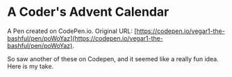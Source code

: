 # A Coder's Advent Calendar

A Pen created on CodePen.io. Original URL: [https://codepen.io/vegar1-the-bashful/pen/poWoYaz](https://codepen.io/vegar1-the-bashful/pen/poWoYaz).

So saw another of these on Codepen, and it seemed like a really fun idea. Here is my take.
